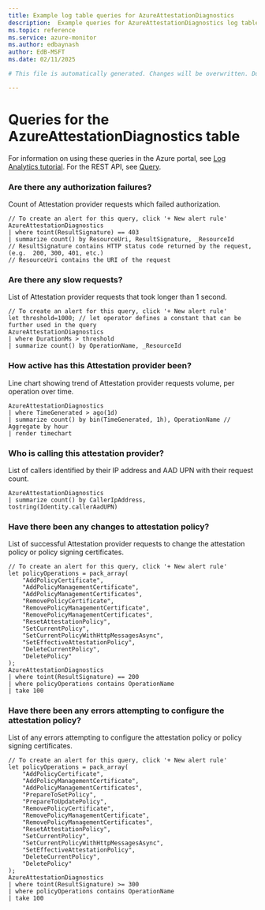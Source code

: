 ```yaml
---
title: Example log table queries for AzureAttestationDiagnostics
description:  Example queries for AzureAttestationDiagnostics log table
ms.topic: reference
ms.service: azure-monitor
ms.author: edbaynash
author: EdB-MSFT
ms.date: 02/11/2025

# This file is automatically generated. Changes will be overwritten. Do not change this file directly. 

---
```


# Queries for the AzureAttestationDiagnostics table

For information on using these queries in the Azure portal, see [Log Analytics tutorial](/azure/azure-monitor/logs/log-analytics-tutorial). For the REST API, see [Query](/rest/api/loganalytics/query).


### Are there any authorization failures?  


Count of Attestation provider requests which failed authorization.  

```query
// To create an alert for this query, click '+ New alert rule'
AzureAttestationDiagnostics
| where toint(ResultSignature) == 403
| summarize count() by ResourceUri, ResultSignature, _ResourceId
// ResultSignature contains HTTP status code returned by the request, (e.g.  200, 300, 401, etc.)
// ResourceUri contains the URI of the request
```



### Are there any slow requests?  


List of Attestation provider requests that took longer than 1 second.  

```query
// To create an alert for this query, click '+ New alert rule'
let threshold=1000; // let operator defines a constant that can be further used in the query
AzureAttestationDiagnostics
| where DurationMs > threshold
| summarize count() by OperationName, _ResourceId
```



### How active has this Attestation provider been?  


Line chart showing trend of Attestation provider requests volume, per operation over time.  

```query
AzureAttestationDiagnostics
| where TimeGenerated > ago(1d)
| summarize count() by bin(TimeGenerated, 1h), OperationName // Aggregate by hour
| render timechart
```



### Who is calling this attestation provider?  


List of callers identified by their IP address and AAD UPN with their request count.  

```query
AzureAttestationDiagnostics
| summarize count() by CallerIpAddress, tostring(Identity.callerAadUPN)
```



### Have there been any changes to attestation policy?  


List of successful Attestation provider requests to change the attestation policy or policy signing certificates.  

```query
// To create an alert for this query, click '+ New alert rule'
let policyOperations = pack_array(
    "AddPolicyCertificate",
    "AddPolicyManagementCertificate",
    "AddPolicyManagementCertificates",
    "RemovePolicyCertificate",
    "RemovePolicyManagementCertificate",
    "RemovePolicyManagementCertificates",
    "ResetAttestationPolicy",
    "SetCurrentPolicy",
    "SetCurrentPolicyWithHttpMessagesAsync",
    "SetEffectiveAttestationPolicy",
    "DeleteCurrentPolicy",
    "DeletePolicy"
);
AzureAttestationDiagnostics
| where toint(ResultSignature) == 200
| where policyOperations contains OperationName
| take 100
```



### Have there been any errors attempting to configure the attestation policy?  


List of any errors attempting to configure the attestation policy or policy signing certificates.  

```query
// To create an alert for this query, click '+ New alert rule'
let policyOperations = pack_array(
    "AddPolicyCertificate",
    "AddPolicyManagementCertificate",
    "AddPolicyManagementCertificates",
    "PrepareToSetPolicy",
    "PrepareToUpdatePolicy",
    "RemovePolicyCertificate",
    "RemovePolicyManagementCertificate",
    "RemovePolicyManagementCertificates",
    "ResetAttestationPolicy",
    "SetCurrentPolicy",
    "SetCurrentPolicyWithHttpMessagesAsync",
    "SetEffectiveAttestationPolicy",
    "DeleteCurrentPolicy",
    "DeletePolicy"
);
AzureAttestationDiagnostics
| where toint(ResultSignature) >= 300
| where policyOperations contains OperationName
| take 100
```

